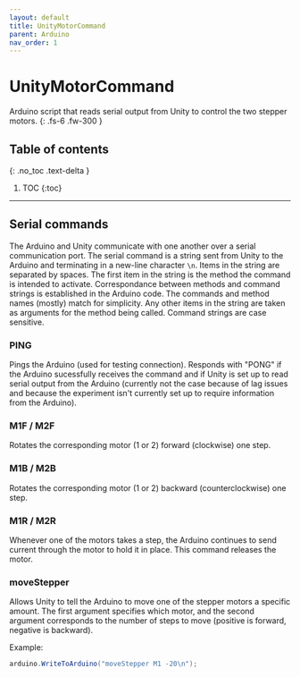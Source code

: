 ```yaml
---
layout: default
title: UnityMotorCommand
parent: Arduino
nav_order: 1
---
```


# UnityMotorCommand
Arduino script that reads serial output from Unity to control the two stepper motors.
{: .fs-6 .fw-300 }

## Table of contents
{: .no_toc .text-delta }

1. TOC
{:toc}

---

## Serial commands
The Arduino and Unity communicate with one another over a serial communication port. The serial command is a string sent from Unity to the Arduino and terminating in a new-line character `\n`. Items in the string are separated by spaces. The first item in the string is the method the command is intended to activate. Correspondance between methods and command strings is established in the Arduino code. The commands and method names (mostly) match for simplicity. Any other items in the string are taken as arguments for the method being called. Command strings are case sensitive.

### PING
Pings the Arduino (used for testing connection). Responds with "PONG" if the Arduino sucessfully receives the command and if Unity is set up to read serial output from the Arduino (currently not the case because of lag issues and because the experiment isn't currently set up to require information from the Arduino).

### M1F / M2F
Rotates the corresponding motor (1 or 2) forward (clockwise) one step.

### M1B / M2B
Rotates the corresponding motor (1 or 2) backward (counterclockwise) one step.

### M1R / M2R
Whenever one of the motors takes a step, the Arduino continues to send current through the motor to hold it in place. This command releases the motor. 

### moveStepper
Allows Unity to tell the Arduino to move one of the stepper motors a specific amount. The first argument specifies which motor, and the second argument corresponds to the number of steps to move (positive is forward, negative is backward).

Example:
```c#
arduino.WriteToArduino("moveStepper M1 -20\n");
```
